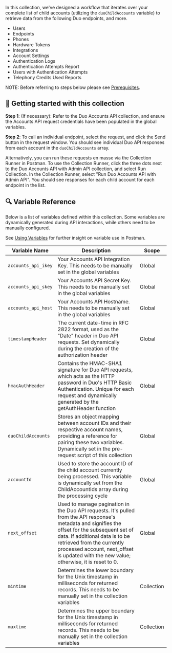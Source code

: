 
In this collection, we've designed a workflow that iterates over your complete list of child accounts (utilizing the `duoChildAccounts` variable) to retrieve data from the following Duo endpoints, and more.
- Users
- Endpoints
- Phones
- Hardware Tokens
- Integrations
- Account Settings
- Authentication Logs
- Authentication Attempts Report
- Users with Authentication Attempts
- Telephony Credits Used Reports

NOTE: Before referring to steps below please see [Prerequisites](https://github.com/it-jonjon/Duo-API-Playground/blob/main/README.md#prerequisites).

## 🚀 Getting started with this collection
**Step 1**: (If necessary): Refer to the Duo Accounts API collection, and ensure the Accounts API request credentials have been populated in the global variables.

**Step 2**: To call an individual endpoint, select the request, and click the Send button in the request window. You should see individual Duo API responses from each account in the `duoChildAccounts` array.

Alternatively, you can run these requests en masse via the Collection Runner in Postman. To use the Collection Runner, click the three dots next to the Duo Accounts API with Admin API collection, and select Run Collection. In the Collection Runner, select "Run Duo Accounts API with Admin API". You should see responses for each child account for each endpoint in the list.

## 🔍 Variable Reference
Below is a list of variables defined within this collection. Some variables are dynamically generated during API interactions, while others need to be manually configured.

See [Using Variables](https://learning.postman.com/docs/sending-requests/variables/) for further insight on variable use in Postman.

| Variable Name | Description | Scope |
|---------------|-------------|-------|
| `accounts_api_ikey` | Your Accounts API Integration Key. This needs to be manually set in the global variables | Global |
| `accounts_api_skey` | Your Accounts API Secret Key. This needs to be manually set in the global variables | Global |
| `accounts_api_host` | Your Accounts API Hostname. This needs to be manually set in the global variables | Global |
| `timestampHeader` | The current date-time in RFC 2822 format, used as the "Date" header in Duo API requests. Set dynamically during the creation of the authorization header | Global |
| `hmacAuthHeader` | Contains the HMAC-SHA1 signature for Duo API requests, which acts as the HTTP password in Duo's HTTP Basic Authentication. Unique for each request and dynamically generated by the getAuthHeader function | Global |
| `duoChildAccounts` | Stores an object mapping between account IDs and their respective account names, providing a reference for pairing these two variables. Dynamically set in the pre-request script of this collection | Global |
| `accountId` | Used to store the account ID of the child account currently being processed. This variable is dynamically set from the ChildAccountIds array during the processing cycle | Global |
| `next_offset` | Used to manage pagination in the Duo API requests. It's pulled from the API response's metadata and signifies the offset for the subsequent set of data. If additional data is to be retrieved from the currently processed account, next_offset is updated with the new value; otherwise, it is reset to 0. | Global |
| `mintime` | Determines the lower boundary for the Unix timestamp in milliseconds for returned records. This needs to be manually set in the collection variables | Collection |
| `maxtime` | Determines the upper boundary for the Unix timestamp in milliseconds for returned records. This needs to be manually set in the collection variables | Collection |
